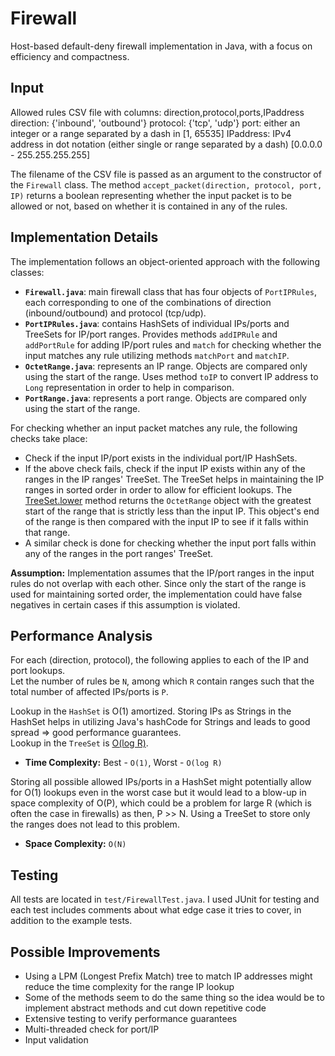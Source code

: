 # Firewall

Host-based default-deny firewall implementation in Java, with a focus on efficiency and compactness.

## Input
Allowed rules CSV file with columns: direction,protocol,ports,IPaddress
direction: {'inbound', 'outbound'}
protocol: {'tcp', 'udp'}
port: either an integer or a range separated by a dash in [1, 65535]
IPaddress: IPv4 address in dot notation (either single or range separated by a dash) [0.0.0.0 - 255.255.255.255]

The filename of the CSV file is passed as an argument to the constructor of the `Firewall` class. The method `accept_packet(direction, protocol, port, IP)` returns a boolean representing whether the input packet is to be allowed or not, based on whether it is contained in any of the rules.

## Implementation Details
The implementation follows an object-oriented approach with the following classes:

* **`Firewall.java`**: main firewall class that has four objects of `PortIPRules`, each corresponding to one of the combinations of direction (inbound/outbound) and protocol (tcp/udp).
* **`PortIPRules.java`**: contains HashSets of individual IPs/ports and TreeSets for IP/port ranges. Provides methods `addIPRule` and `addPortRule` for adding IP/port rules and `match` for checking whether the input matches any rule utilizing methods `matchPort` and `matchIP`.
* **`OctetRange.java`**: represents an IP range. Objects are compared only using the start of the range. Uses method `toIP` to convert IP address to `Long` representation in order to help in comparison.
* **`PortRange.java`**: represents a port range. Objects are compared only using the start of the range.

For checking whether an input packet matches any rule, the following checks take place:
* Check if the input IP/port exists in the individual port/IP HashSets.
* If the above check fails, check if the input IP exists within any of the ranges in the IP ranges' TreeSet. The TreeSet helps in maintaining the IP ranges in sorted order in order to allow for efficient lookups. The [TreeSet.lower](https://docs.oracle.com/javase/7/docs/api/java/util/TreeSet.html#lower(E)) method returns the `OctetRange` object with the greatest start of the range that is strictly less than the input IP. This object's end of the range is then compared with the input IP to see if it falls within that range.
* A similar check is done for checking whether the input port falls within any of the ranges in the port ranges' TreeSet.

**Assumption:** Implementation assumes that the IP/port ranges in the input rules do not overlap with each other. Since only the start of the range is used for maintaining sorted order, the implementation could have false negatives in certain cases if this assumption is violated.

## Performance Analysis
For each (direction, protocol), the following applies to each of the IP and port lookups.<br>
Let the number of rules be `N`, among which `R` contain ranges such that the total number of affected IPs/ports is `P`.

Lookup in the `HashSet` is O(1) amortized. Storing IPs as Strings in the HashSet helps in utilizing Java's hashCode for Strings and leads to good spread => good performance guarantees. <br>Lookup in the `TreeSet` is [O(log R)](https://docs.oracle.com/javase/7/docs/api/java/util/TreeSet.html).

* **Time Complexity:** Best - `O(1)`, Worst - `O(log R)`

Storing all possible allowed IPs/ports in a HashSet might potentially allow for O(1) lookups even in the worst case but it would lead to a blow-up in space complexity of O(P), which could be a problem for large R (which is often the case in firewalls) as then, P >> N. Using a TreeSet to store only the ranges does not lead to this problem.
* **Space Complexity:** `O(N)`

## Testing
All tests are located in `test/FirewallTest.java`. I used JUnit for testing and each test includes comments about what edge case it tries to cover, in addition to the example tests.

## Possible Improvements
* Using a LPM (Longest Prefix Match) tree to match IP addresses might reduce the time complexity for the range IP lookup
* Some of the methods seem to do the same thing so the idea would be to implement abstract methods and cut down repetitive code
* Extensive testing to verify performance guarantees
* Multi-threaded check for port/IP
* Input validation
